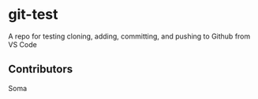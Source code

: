 # git-test
A repo for testing cloning, adding, committing, and pushing to Github from VS Code

## Contributors
Soma 